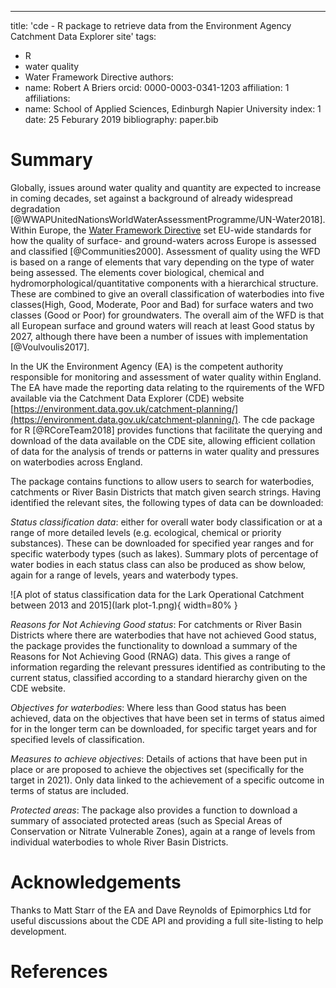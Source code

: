 ---
title: 'cde - R package to retrieve data from the Environment Agency Catchment Data Explorer site'
tags:
  - R
  - water quality
  - Water Framework Directive
authors:
  - name: Robert A Briers
    orcid: 0000-0003-0341-1203
    affiliation: 1
affiliations:
 - name: School of Applied Sciences, Edinburgh Napier University
   index: 1
date: 25 Feburary 2019
bibliography: paper.bib

# Summary

Globally, issues around water quality and quantity are expected to increase in coming decades, set against a background of already widespread degradation [@WWAPUnitedNationsWorldWaterAssessmentProgramme/UN-Water2018]. Within Europe, the [Water Framework Directive](http://ec.europa.eu/environment/water/water-framework/index_en.html) set EU-wide standards for how the quality of surface- and ground-waters across Europe is assessed and classified [@Communities2000]. Assessment of quality using the WFD is based on a range of elements that vary depending on the type of water being assessed. The elements cover biological, chemical and hydromorphological/quantitative components with a hierarchical structure. These are combined to give an overall classification of waterbodies into five classes(High, Good, Moderate, Poor and Bad) for surface waters and two classes (Good or Poor) for groundwaters. The overall aim of the WFD is that all European surface and ground waters will reach at least Good status by 2027, although there have been a number of issues with implementation [@Voulvoulis2017].

In the UK the Environment Agency (EA) is the competent authority responsible for monitoring and assessment of water quality within England. The EA have made the reporting data relating to the rquirements of the WFD available via the Catchment Data Explorer (CDE) website [https://environment.data.gov.uk/catchment-planning/](https://environment.data.gov.uk/catchment-planning/). The cde package for R [@RCoreTeam2018] provides functions that facilitate the querying and download of the data available on the CDE site, allowing efficient collation of data for the analysis of trends or patterns in water quality and pressures on waterbodies across England.

The package contains functions to allow users to search for waterbodies, catchments or River Basin Districts that match given search strings. Having identified the relevant sites, the following types of data can be downloaded:

*Status classification data*: either for overall water body classification or at a range of more detailed levels (e.g. ecological, chemical or priority substances). These can be downloaded for specified year ranges and for specific waterbody types (such as lakes). Summary plots of percentage of water bodies in each status class can also be produced as show below, again for a range of levels, years and waterbody types.

![A plot of status classification data for the Lark Operational Catchment between 2013 and 2015](lark plot-1.png){ width=80% }

*Reasons for Not Achieving Good status*: For catchments or River Basin Districts where there are waterbodies that have not achieved Good status, the package provides the functionality to download a summary of the Reasons for Not Achieving Good (RNAG) data. This gives a range of information regarding the relevant pressures identified as contributing to the current status, classified according to a standard hierarchy given on the CDE website.

*Objectives for waterbodies*: Where less than Good status has been achieved, data on the objectives that have been set in terms of status aimed for in the longer term can be downloaded, for specific target years and for specified levels of classification.

*Measures to achieve objectives*: Details of actions that have been put in place or are proposed to achieve the objectives set (specifically for the target in 2021). Only data linked to the achievement of a specific outcome in terms of status are included.

*Protected areas*: The package also provides a function to download a summary of associated protected areas (such as Special Areas of Conservation or Nitrate Vulnerable Zones), again at a range of levels from individual waterbodies to whole River Basin Districts.


# Acknowledgements

Thanks to Matt Starr of the EA and Dave Reynolds of Epimorphics Ltd for useful discussions about the CDE API and providing a full site-listing to help development.

# References
